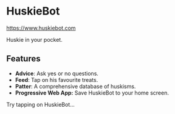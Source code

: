 # HuskieBot

https://www.huskiebot.com

Huskie in your pocket.

## Features

- **Advice**: Ask yes or no questions.
- **Feed**: Tap on his favourite treats.
- **Patter**: A comprehensive database of huskisms.
- **Progressive Web App:** Save HuskieBot to your home screen.

Try tapping on HuskieBot...
